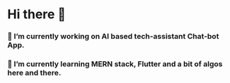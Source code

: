 # Hi there 👋
### 🔭 I’m currently working on AI based tech-assistant Chat-bot App.
### 🌱 I’m currently learning MERN stack, Flutter and a bit of algos here and there.
<!--
**adishgarg/adishgarg** is a ✨ _special_ ✨ repository because its `README.md` (this file) appears on your GitHub profile.

Here are some ideas to get you started:

- 🔭 I’m currently working on ...
- 🌱 I’m currently learning ...
- 👯 I’m looking to collaborate on ...
- 🤔 I’m looking for help with ...
- 💬 Ask me about ...
- 📫 How to reach me: ...
- 😄 Pronouns: ...
- ⚡ Fun fact: ...
-->
